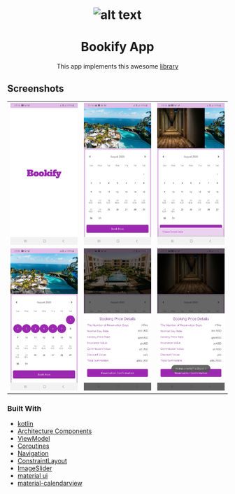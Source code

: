 <div align="center">
     
# ![alt text](https://github.com/ELTEGANI/Bookify-App/blob/master/app/screenshots/logo.png)   
     
# Bookify App
        
This app implements this awesome [library](https://github.com/prolificinteractive/material-calendarview)
</div>

## Screenshots
<table align="center">
        <tr>
          <td><img src = "app/screenshots/1.jpg" ></td>
          <td><img src = "app/screenshots/2.jpg" ></td>
          <td><img src = "app/screenshots/3.jpg" ></td>
        </tr>
      <tr>
        <td><img src = "app/screenshots/4.jpg" ></td>
        <td><img src = "app/screenshots/5.jpg" ></td>
        <td><img src = "app/screenshots/6.jpg" ></td>
      </tr>
</table> 

### Built With
-  [kotlin](https://kotlinlang.org/)
-  [Architecture Components](https://developer.android.com/topic/libraries/architecture)
-  [ViewModel](https://developer.android.com/topic/libraries/architecture/viewmodel)
-  [Coroutines](https://developer.android.com/kotlin/coroutines)
-  [Navigation](https://developer.android.com/guide/navigation/navigation-getting-started)
-  [ConstraintLayout](https://developer.android.com/reference/androidx/constraintlayout/widget/ConstraintLayout)
-  [ImageSlider](https://github.com/daimajia/AndroidImageSlider)
-  [material ui](http://material.io/)
-  [material-calendarview](https://github.com/prolificinteractive/material-calendarview)
